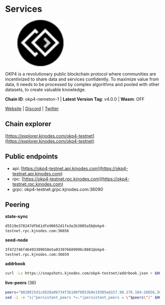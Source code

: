 # Services

<figure><img src="https://raw.githubusercontent.com/kj89/cosmos-images/main/logos/okp4.png" width="150" alt=""><figcaption></figcaption></figure>

OKP4 is a revolutionary public blockchain protocol where communities are incentivized to  share data and services confidently. To maximize value from data, it needs to be processed  by complex algorithms and pooled with other datasets, to create valuable knowledge.

**Chain ID**: okp4-nemeton-1 | **Latest Version Tag**: v4.0.0 | **Wasm**: OFF

[Website](https://okp4.network) | [Discord](https://discord.gg/okp4) | [Twitter](https://twitter.com/OKP4_Protocol)




## Chain explorer
[https://explorer.kjnodes.com/okp4-testnet](https://explorer.kjnodes.com/okp4-testnet)

## Public endpoints

* api: [https://okp4-testnet.api.kjnodes.com](https://okp4-testnet.api.kjnodes.com)
* rpc: [https://okp4-testnet.rpc.kjnodes.com](https://okp4-testnet.rpc.kjnodes.com)
* grpc: okp4-testnet.grpc.kjnodes.com:36090

## Peering

**state-sync**

```text
d5519e378247dfb61dfe90652d1fe3e2b3005a5b@okp4-testnet.rpc.kjnodes.com:36656
```

**seed-node**

```text
3f472746f46493309650e5a033076689996c8881@okp4-testnet.rpc.kjnodes.com:36659
```

**addrbook**
```bash
curl -Ls https://snapshots.kjnodes.com/okp4-testnet/addrbook.json > $HOME/.okp4d/config/addrbook.json
```

**live-peers** (36)
```bash
peers="8028015d1c6828a0b734f3b108f0853b0e19305e@157.90.176.184:26656,30092d2717053f1c0813e8354c07c761c9c3ac5c@194.163.161.234:26656,8527f34bd6e542304809386896997d12d80e5e0e@65.108.237.232:29656,d5519e378247dfb61dfe90652d1fe3e2b3005a5b@65.109.68.190:36656,8af258bbe73f4c66127a7b3e8b1ec23fde2950a6@65.108.192.123:19656,99f6675049e22a0216af0e2447e7a4c5021874cd@142.132.132.200:28656,c030413e39be95c397c6681639f5d48675554c0c@51.79.78.121:26646,874373b78d2cd50e716aa464bf407581d9305655@94.250.201.130:27656,d132ad0c5b2afd0eab2d87351eeda46dc9d69312@46.228.205.200:26656,7dfc61d3ac9f6da7fa9f4893bc0ffa17ef8006e6@185.111.159.139:36656,ead118d7cbe51cbabf5a77b69db7255512f41023@88.208.34.134:60656,42fbb917fca6787bc3ab774865f4bb1ef950f114@65.108.226.26:30656,854cc8b83a48ba4394c1940b57d0f42ec013e033@38.242.251.204:26656,b0b56d944cf1cc569a1e77e0923e075bad94d755@141.95.145.41:28656,8cdeb85dada114c959c36bb59ce258c65ae3a09c@88.198.242.163:36656,d1a0ff9bd7ea1ebd06bc7158f3523f5e557328be@163.172.135.127:26656,eef77b5ae1c37f3e5809ff928c329dde906be388@65.108.133.73:21656,be9841ace1d71a4c7681918ee39f5e00d8e96a82@213.239.216.252:36656,78d923333e39e747c6a7fbfcc822ec6279990556@91.211.251.232:28656,c6abcdff7b29159bf5be14f43c8e877648136468@51.159.2.19:23098,6a66a38bdd5895ec6f1ce18b3430860a30e18e02@142.132.149.118:26656,8bccab4596e8bc162763bad6597d43523e6c32f8@104.194.8.68:26656,5c2a752c9b1952dbed075c56c600c3a79b58c395@95.214.55.232:26996,d1c1b729eff9afe7dfd371f190df6282c82ccfad@65.109.89.5:31656,052e10ce23cce3249f61853e2ca6a63102b7bddb@5.161.97.198:26656,fe8bd9375c43a7cc6ef27e62d56af341a62e67c9@95.217.202.49:30656,77324cc79d15d8bef4cc7462395062d73f51ad62@65.109.38.208:46656,707879f744ee7996b2fc6ceb6c179a8fc6ed6b82@194.163.184.46:26656,8a7605d8ae4338de5b7a0d5c70244ce05e377630@85.10.200.221:26656,9d1482bc31fb4578a5c7f7f65c4e0aaf2dfc2336@213.239.215.77:36656,74349a1cb9479b291866debe2042de8a2e88b850@65.108.233.109:17656,307fb25cd6998d0d5bd1d947571f6043c6bb4069@65.109.31.114:2280,1f4fa23210cc1d086a928a3c6de7c24f6c8f17ba@202.61.226.120:16656,a490691c2a423573cb93bc23b13967ed9db0e3ff@146.190.44.218:26656,ba469aac96159dbb49844406423180618d267007@65.108.120.21:26113,9755cab2585a2794453a5b396ef13b893393366f@65.108.212.224:46673"
sed -i -e "s|^persistent_peers *=.*|persistent_peers = \"$peers\"|" $HOME/.okp4d/config/config.toml
```
